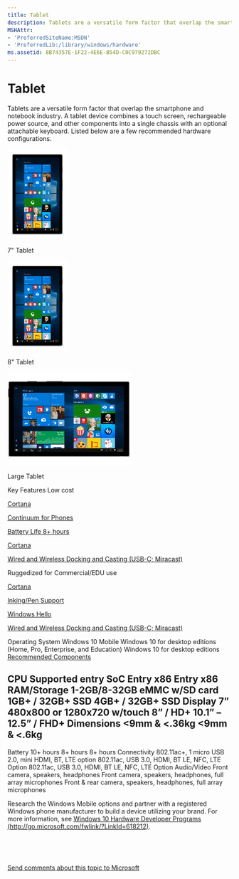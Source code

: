 ```yaml
---
title: Tablet
description: Tablets are a versatile form factor that overlap the smartphone and notebook industry.
MSHAttr:
- 'PreferredSiteName:MSDN'
- 'PreferredLib:/library/windows/hardware'
ms.assetid: 8B74357E-1F22-4E6E-B54D-C0C979272DBC
---
```


# Tablet


Tablets are a versatile form factor that overlap the smartphone and notebook industry. A tablet device combines a touch screen, rechargeable power source, and other components into a single chassis with an optional attachable keyboard. Listed below are a few recommended hardware configurations.

![](images/tablet3.png)

7" Tablet

![](images/tablet3.png)

8" Tablet

![](images/tablet-desktop-large.png)

Large Tablet

Key Features
Low cost

[Cortana](../device-experiences/cortana.md)

[Continuum for Phones](../device-experiences/continuum-phone.md)

[Battery Life 8+ hours](../component-guidelines/battery.md)

[Cortana](../device-experiences/cortana.md)

[Wired and Wireless Docking and Casting (USB-C; Miracast)](../device-experiences/docking.md)

Ruggedized for Commercial/EDU use

[Cortana](../device-experiences/cortana.md)

[Inking/Pen Support](../component-guidelines/pen-devices.md)

[Windows Hello](../device-experiences/windows-hello.md)

[Wired and Wireless Docking and Casting (USB-C; Miracast)](../device-experiences/docking.md)

Operating System
Windows 10 Mobile
Windows 10 for desktop editions (Home, Pro, Enterprise, and Education)
Windows 10 for desktop editions
[Recommended Components](../component-guidelines/components.md)

CPU
Supported entry SoC
Entry x86
Entry x86
RAM/Storage
1-2GB/8-32GB eMMC w/SD card
1GB+ / 32GB+ SSD
4GB+ / 32GB+ SSD
Display
7” 480x800 or 1280x720 w/touch
8” / HD+
10.1” – 12.5” / FHD+
Dimensions
&lt;9mm & &lt;.36kg
&lt;9mm & &lt;.6kg
-
Battery
10+ hours
8+ hours
8+ hours
Connectivity
802.11ac+, 1 micro USB 2.0, mini HDMI, BT, LTE option
802.11ac, USB 3.0, HDMI, BT LE, NFC, LTE Option
802.11ac, USB 3.0, HDMI, BT LE, NFC, LTE Option
Audio/Video
Front camera, speakers, headphones
Front camera, speakers, headphones, full array microphones
Front & rear camera, speakers, headphones, full array microphones
 

Research the Windows Mobile options and partner with a registered Windows phone manufacturer to build a device utilizing your brand. For more information, see [Windows 10 Hardware Developer Programs (http://go.microsoft.com/fwlink/?LinkId=618212)](http://go.microsoft.com/fwlink/?LinkId=618212).

 

 

[Send comments about this topic to Microsoft](mailto:wsddocfb@microsoft.com?subject=Documentation%20feedback%20%5Bp_WEG_Hardware\p_weg_hardware%5D:%20Tablet%20%20RELEASE:%20%285/9/2016%29&body=%0A%0APRIVACY%20STATEMENT%0A%0AWe%20use%20your%20feedback%20to%20improve%20the%20documentation.%20We%20don't%20use%20your%20email%20address%20for%20any%20other%20purpose,%20and%20we'll%20remove%20your%20email%20address%20from%20our%20system%20after%20the%20issue%20that%20you're%20reporting%20is%20fixed.%20While%20we're%20working%20to%20fix%20this%20issue,%20we%20might%20send%20you%20an%20email%20message%20to%20ask%20for%20more%20info.%20Later,%20we%20might%20also%20send%20you%20an%20email%20message%20to%20let%20you%20know%20that%20we've%20addressed%20your%20feedback.%0A%0AFor%20more%20info%20about%20Microsoft's%20privacy%20policy,%20see%20http://privacy.microsoft.com/default.aspx. "Send comments about this topic to Microsoft")




